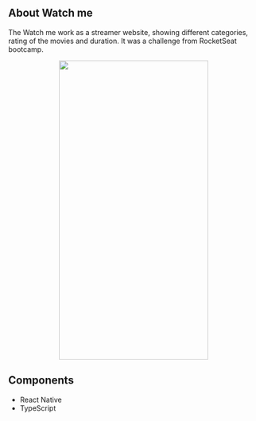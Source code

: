 ## About Watch me
The Watch me work as a streamer website, showing different categories, rating of the movies and duration.
It was a challenge from RocketSeat bootcamp.

<div align="center">
<img src="src/styles/whatchme.gif" width="300" height="600"/>
</div>



## Components 
- React Native 
- TypeScript 
